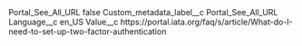 <?xml version="1.0" encoding="UTF-8"?>
<CustomMetadata xmlns="http://soap.sforce.com/2006/04/metadata" xmlns:xsi="http://www.w3.org/2001/XMLSchema-instance" xmlns:xsd="http://www.w3.org/2001/XMLSchema">
    <label>Portal_See_All_URL</label>
    <protected>false</protected>
    <values>
        <field>Custom_metadata_label__c</field>
        <value xsi:type="xsd:string">Portal_See_All_URL</value>
    </values>
    <values>
        <field>Language__c</field>
        <value xsi:type="xsd:string">en_US</value>
    </values>
    <values>
        <field>Value__c</field>
        <value xsi:type="xsd:string">https://portal.iata.org/faq/s/article/What-do-I-need-to-set-up-two-factor-authentication</value>
    </values>
</CustomMetadata>

